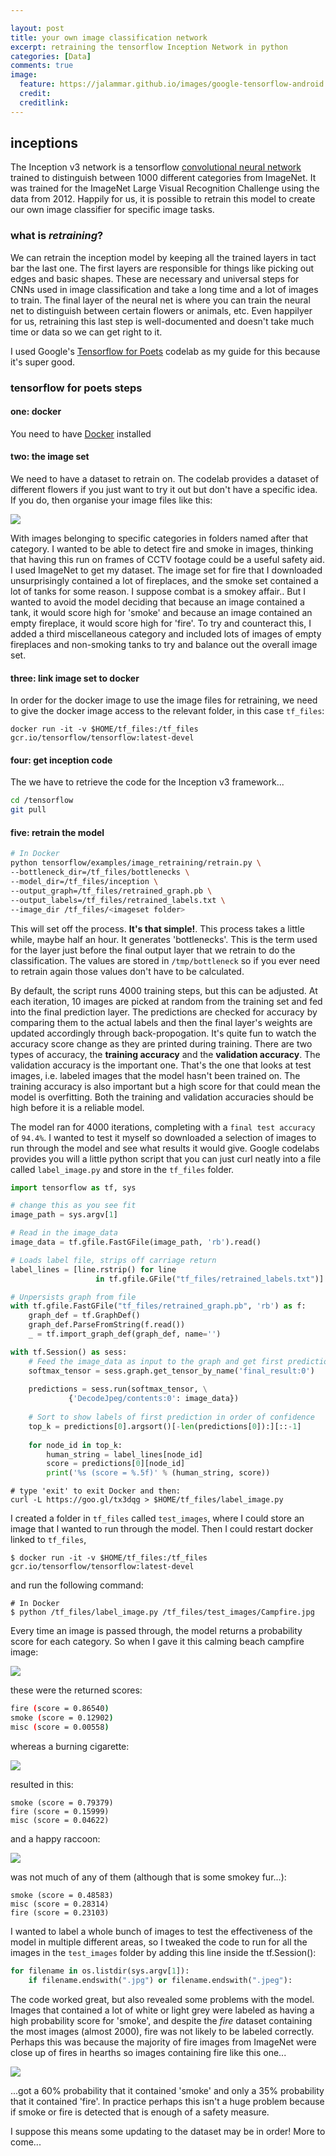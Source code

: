 ```yaml
---

layout: post
title: your own image classification network
excerpt: retraining the tensorflow Inception Network in python
categories: [Data]
comments: true
image:
  feature: https://jalammar.github.io/images/google-tensorflow-android.jpg
  credit: 
  creditlink:
---
```


## inceptions
The Inception v3 network is a tensorflow [convolutional neural network](http://colah.github.io/posts/2014-07-Conv-Nets-Modular/) trained to distinguish between 1000 different categories from ImageNet. It was trained for the ImageNet Large Visual Recognition Challenge using the data from 2012. Happily for us, it is possible to retrain this model to create our own image classifier for specific image tasks. 

### what is _retraining_?
We can retrain the inception model by keeping all the trained layers in tact bar the last one. The first layers are responsible for things like picking out edges and basic shapes. These are necessary and universal steps for CNNs used in image classification and take a long time and a lot of images to train. The final layer of the neural net is where you can train the neural net to distinguish between certain flowers or animals, etc. Even happilyer for us, retraining this last step is well-documented and doesn't take much time or data so we can get right to it. 

I used Google's [Tensorflow for Poets](https://codelabs.developers.google.com/codelabs/tensorflow-for-poets/?utm_campaign=chrome_series_machinelearning_063016&utm_source=gdev&utm_medium=yt-desc#1)  codelab as my guide for this because it's super good. 

### tensorflow for poets steps

#### one: docker
You need to have [Docker](https://docs.docker.com/docker-for-mac/) installed

#### two: the image set
We need to have a dataset to retrain on. The codelab provides a dataset of different flowers if you just want to try it out but don't have a specific idea. If you do, then organise your image files like this:

![](https://github.com/deenhe91/deenhe91.github.io/blob/master/images/trainingset_format.png?raw=true)

With images belonging to specific categories in folders named after that category. I wanted to be able to detect fire and smoke in images, thinking that having this run on frames of CCTV footage could be a useful safety aid.
I used ImageNet to get my dataset. The image set for fire that I downloaded unsurprisingly contained a lot of fireplaces, and the smoke set contained a lot of tanks for some reason. I suppose combat is a smokey affair.. But I wanted to avoid the model deciding that because an image contained a tank, it would score high for 'smoke' and because an image contained an empty fireplace, it would score high for 'fire'. To try and counteract this, I added a third miscellaneous category and included lots of images of empty fireplaces and non-smoking tanks to try and balance out the overall image set.

#### three: link image set to docker 
In order for the docker image to use the image files for retraining, we need to give the docker image access to the relevant folder, in this case `tf_files`:

`docker run -it -v $HOME/tf_files:/tf_files  gcr.io/tensorflow/tensorflow:latest-devel`

#### four: get inception code
The we have to retrieve the code for the Inception v3 framework...

```bash
cd /tensorflow
git pull
```

#### five: retrain the model

```bash
# In Docker
python tensorflow/examples/image_retraining/retrain.py \
--bottleneck_dir=/tf_files/bottlenecks \
--model_dir=/tf_files/inception \
--output_graph=/tf_files/retrained_graph.pb \
--output_labels=/tf_files/retrained_labels.txt \
--image_dir /tf_files/<imageset folder>
```
This will set off the process. __It's that simple!__. This process takes a little while, maybe half an hour. It generates 'bottlenecks'. This is the term used for the layer just before the final output layer that we retrain to do the classification. The values are stored in `/tmp/bottleneck` so if you ever need to retrain again those values don't have to be calculated. 

By default, the script runs 4000 training steps, but this can be adjusted. At each iteration, 10 images are picked at random from the training set and fed into the final prediction layer. The predictions are checked for accuracy by comparing them to the actual labels and then the final layer's weights are updated accordingly through back-propogation. It's quite fun to watch the accuracy score change as they are printed during training. There are two types of accuracy, the __training accuracy__ and the __validation accuracy__. The validation accuracy is the important one. That's the one that looks at test images, i.e. labeled images that the model hasn't been trained on. The training accuracy is also important but a high score for that could mean the model is overfitting. Both the training and validation accuracies should be high before it is a reliable model.

The model ran for 4000 iterations, completing with a `final test accuracy` of `94.4%`. I wanted to test it myself so downloaded a selection of images to run through the model and see what results it would give. Google codelabs provides you will a little python script that you can just curl neatly into a file called `label_image.py` and store in the `tf_files` folder.

```python
import tensorflow as tf, sys

# change this as you see fit
image_path = sys.argv[1]

# Read in the image_data
image_data = tf.gfile.FastGFile(image_path, 'rb').read()

# Loads label file, strips off carriage return
label_lines = [line.rstrip() for line 
                   in tf.gfile.GFile("tf_files/retrained_labels.txt")]

# Unpersists graph from file
with tf.gfile.FastGFile("tf_files/retrained_graph.pb", 'rb') as f:
    graph_def = tf.GraphDef()
    graph_def.ParseFromString(f.read())
    _ = tf.import_graph_def(graph_def, name='')

with tf.Session() as sess:
    # Feed the image_data as input to the graph and get first prediction
    softmax_tensor = sess.graph.get_tensor_by_name('final_result:0')
    
    predictions = sess.run(softmax_tensor, \
             {'DecodeJpeg/contents:0': image_data})
    
    # Sort to show labels of first prediction in order of confidence
    top_k = predictions[0].argsort()[-len(predictions[0]):][::-1]
    
    for node_id in top_k:
        human_string = label_lines[node_id]
        score = predictions[0][node_id]
        print('%s (score = %.5f)' % (human_string, score))
```

```
# type 'exit' to exit Docker and then:
curl -L https://goo.gl/tx3dqg > $HOME/tf_files/label_image.py
```
I created a folder in `tf_files` called `test_images`, where I could store an image that I wanted to run through the model. Then I could restart docker linked to `tf_files`,

```
$ docker run -it -v $HOME/tf_files:/tf_files  gcr.io/tensorflow/tensorflow:latest-devel
``` 

and run the following command:

```
# In Docker
$ python /tf_files/label_image.py /tf_files/test_images/Campfire.jpg
```

Every time an image is passed through, the model returns a probability score for each category. So when I gave it this calming beach campfire image:

![](https://github.com/deenhe91/deenhe91.github.io/blob/master/images/Campfire.jpg?raw=true)

these were the returned scores:

```bash
fire (score = 0.86540)
smoke (score = 0.12902)
misc (score = 0.00558)
```

whereas a burning cigarette:

![](https://github.com/deenhe91/deenhe91.github.io/blob/master/images/cigarette.jpg?raw=true)

resulted in this:

```
smoke (score = 0.79379)
fire (score = 0.15999)
misc (score = 0.04622)

```

and a happy raccoon:

![](https://github.com/deenhe91/deenhe91.github.io/blob/master/images/raccoon.jpeg?raw=true)

was not much of any of them (although that is some smokey fur...):

```
smoke (score = 0.48583)
misc (score = 0.28314)
fire (score = 0.23103)
```

I wanted to label a whole bunch of images to test the effectiveness of the model in multiple different areas, so I tweaked the code to run for all the images in the `test_images` folder by adding this line inside the tf.Session():

```python
for filename in os.listdir(sys.argv[1]):
    if filename.endswith(".jpg") or filename.endswith(".jpeg"): 
```

The code worked great, but also revealed some problems with the model. Images that contained a lot of white or light grey were labeled as having a high probability score for 'smoke', and despite the _fire_ dataset containing the most images (almost 2000), fire was not likely to be labeled correctly. Perhaps this was because the majority of fire images from ImageNet were close up of fires in hearths so images containing fire like this one...

![](https://github.com/deenhe91/deenhe91.github.io/blob/master/images/burningcar.jpeg?raw=true)

...got a 60% probability that it contained 'smoke' and only a 35% probability that it contained 'fire'. In practice perhaps this isn't a huge problem because if smoke or fire is detected that is enough of a safety measure.

I suppose this means some updating to the dataset may be in order! More to come...




